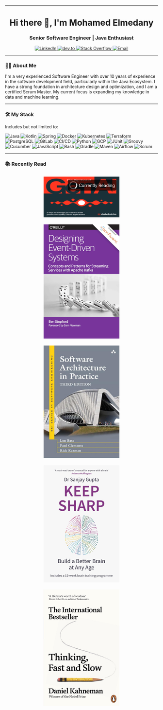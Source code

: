 <style>
.spinner {
  border: 3px solid rgba(255, 255, 255, 0.3);
  border-radius: 50%;
  border-top: 3px solid #ffffff;
  width: 20px;
  height: 20px;
  animation: spin 1s linear infinite;
}

@keyframes spin {
  0% { transform: rotate(0deg); }
  100% { transform: rotate(360deg); }
}
</style>

---

<h1 style="text-align: center;">Hi there 👋, I'm Mohamed Elmedany</h1>
<h3 style="text-align: center;">Senior Software Engineer | Java Enthusiast</h3>

<p style="text-align: center;">
  <a href="https://www.linkedin.com/in/melmedany/" target="_blank">
    <img src="https://img.shields.io/badge/-LinkedIn-blue?style=flat-square&logo=linkedin" alt="LinkedIn"/>
  </a>
  <a href="https://dev.to/melmedany" target="_blank">
    <img src="https://img.shields.io/badge/-dev.to-0A0A0A?style=flat-square&logo=dev.to" alt="dev.to"/>
  </a>
  <a href="https://stackoverflow.com/users/7881130" target="_blank">
    <img src="https://img.shields.io/badge/-Stack%20Overflow-FE7A16?style=flat-square&logo=stack-overflow" alt="Stack Overflow"/>
  </a>
  <a href="mailto:mo.elmedany@gmail.com" target="_blank">
    <img src="https://img.shields.io/badge/-Email-D14836?style=flat-square&logo=gmail&logoColor=white" alt="Email"/>
  </a>
</p>

---

### 👨‍💻 About Me

I'm a very experienced Software Engineer with over 10 years of experience in the software development field, particularly within the Java Ecosystem. I have a strong foundation in architecture design and optimization, and I am a certified Scrum Master. My current focus is expanding my knowledge in data and machine learning.

---

### 🛠️ My Stack

Includes but not limited to:

![Java](https://img.shields.io/badge/-Java-007396?style=flat-square&logo=java)
![Kotlin](https://img.shields.io/badge/-Kotlin-0095D5?style=flat-square&logo=kotlin)
![Spring](https://img.shields.io/badge/-Spring-6DB33F?style=flat-square&logo=spring)
![Docker](https://img.shields.io/badge/-Docker-2496ED?style=flat-square&logo=docker)
![Kubernetes](https://img.shields.io/badge/-Kubernetes-326CE5?style=flat-square&logo=kubernetes)
![Terraform](https://img.shields.io/badge/-Terraform-623CE4?style=flat-square&logo=terraform)
![PostgreSQL](https://img.shields.io/badge/-PostgreSQL-336791?style=flat-square&logo=postgresql)
![GitLab](https://img.shields.io/badge/-GitLab-FC6D26?style=flat-square&logo=gitlab)
![CI/CD](https://img.shields.io/badge/-CI%2FCD-00ADD8?style=flat-square&logo=continuous-integration)
![Python](https://img.shields.io/badge/-Python-3776AB?style=flat-square&logo=python)
![GCP](https://img.shields.io/badge/-GCP-4285F4?style=flat-square&logo=google-cloud)
![JUnit](https://img.shields.io/badge/-JUnit-25A162?style=flat-square&logo=junit5)
![Groovy](https://img.shields.io/badge/-Groovy-4298B8?style=flat-square&logo=apache-groovy)
![Cucumber](https://img.shields.io/badge/-Cucumber-23D96C?style=flat-square&logo=cucumber)
![JavaScript](https://img.shields.io/badge/-JavaScript-F7DF1E?style=flat-square&logo=javascript)
![Bash](https://img.shields.io/badge/-Bash-4EAA25?style=flat-square&logo=gnu-bash)
![Gradle](https://img.shields.io/badge/-Gradle-02303A?style=flat-square&logo=gradle)
![Maven](https://img.shields.io/badge/-Maven-C71A36?style=flat-square&logo=apache-maven)
![Airflow](https://img.shields.io/badge/-Airflow-017CEE?style=flat-square&logo=apache-airflow)
![Scrum](https://img.shields.io/badge/-Scrum-6DB33F?style=flat-square&logo=scrum)

[//]: # (---)

[//]: # ()
[//]: # (### 📜 Certifications)

[//]: # ()
[//]: # (- Certified Scrum Master &#40;CSM&#41;)

[//]: # (- Oracle Certified Professional, Java SE 11 Developer)

[//]: # (- Google Cloud Professional Data Engineer)

[//]: # (- Docker Certified Associate &#40;DCA&#41;)

[//]: # (- Kubernetes Certified Application Developer &#40;CKAD&#41;)

---

### 📚 Recently Read

<div style="display: flex; justify-content: center; align-items: center; flex-wrap: wrap;">
  <div style="position: relative; margin: 10px; text-align: center;">
    <img src="static/img/1716313051028.png" alt="The Big Book of Generative AI" width="250"/>
    <div style="position: absolute; top: 10px; right: 10px; background-color: rgba(0, 0, 0, 0.7); color: white; padding: 5px; border-radius: 5px; display: flex; align-items: center;">
      <div class="spinner" style="margin-right: 5px;"></div> Currently Reading
    </div>
  </div>
  <div style="margin: 10px;">
    <img src="static/img/39793332.jpg" alt="Designing Event-Driven Systems" width="250"/>
  </div>
  <div style="margin: 10px;">
    <img src="static/img/615FvRR9.jpg" alt="Software Architecture in Practice" width="250"/>
  </div>
  <div style="margin: 10px;">
    <img src="static/img/7771200.jpg" alt="Keep Sharp: Build a Better Brain" width="250"/>
  </div>
  <div style="margin: 10px;">
    <img src="static/img/7811200.jpg" alt="Thinking, Fast and Slow" width="250"/>
  </div>
</div>


